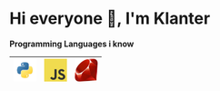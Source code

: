 # Hi everyone :wave:, I'm Klanter


**Programming Languages i know**

<img title="Python" alt="Python" width="40px" src="https://raw.githubusercontent.com/github/explore/master/topics/python/python.png" />|<img alt="JS" title="JavaScript" width="40px" src="https://raw.githubusercontent.com/github/explore/master/topics/javascript/javascript.png">|<img title="ruby" alt="ruby" width="40px" src="https://raw.githubusercontent.com/github/explore/master/topics/ruby/ruby.png">
|--|--|--|




